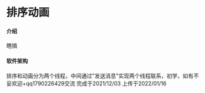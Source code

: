 # 排序动画

#### 介绍
瞎搞

#### 软件架构
排序和动画分为两个线程，中间通过"发送消息"实现两个线程联系，初学，如有不妥欢迎+qq1790226429交流
完成于2021/12/03
上传于2022/01/16


